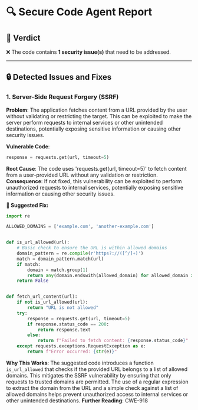 # 🔍 Secure Code Agent Report

## 🧪 Verdict
❌ The code contains **1 security issue(s)** that need to be addressed.

---

## 🔒 Detected Issues and Fixes

### 1. Server-Side Request Forgery (SSRF)
**Problem**: The application fetches content from a URL provided by the user without validating or restricting the target. This can be exploited to make the server perform requests to internal services or other unintended destinations, potentially exposing sensitive information or causing other security issues.

**Vulnerable Code**: 
```python
response = requests.get(url, timeout=5)
```
**Root Cause**: The code uses 'requests.get(url, timeout=5)' to fetch content from a user-provided URL without any validation or restriction.
**Consequence**: If not fixed, this vulnerability can be exploited to perform unauthorized requests to internal services, potentially exposing sensitive information or causing other security issues.

**🔧 Suggested Fix:**
```python
import re

ALLOWED_DOMAINS = ['example.com', 'another-example.com']


def is_url_allowed(url):
    # Basic check to ensure the URL is within allowed domains
    domain_pattern = re.compile(r'https?://([^/]+)')
    match = domain_pattern.match(url)
    if match:
        domain = match.group(1)
        return any(domain.endswith(allowed_domain) for allowed_domain in ALLOWED_DOMAINS)
    return False


def fetch_url_content(url):
    if not is_url_allowed(url):
        return "URL is not allowed"
    try:
        response = requests.get(url, timeout=5)
        if response.status_code == 200:
            return response.text
        else:
            return f"Failed to fetch content: {response.status_code}"
    except requests.exceptions.RequestException as e:
        return f"Error occurred: {str(e)}"
```
**Why This Works**: The suggested code introduces a function `is_url_allowed` that checks if the provided URL belongs to a list of allowed domains. This mitigates the SSRF vulnerability by ensuring that only requests to trusted domains are permitted. The use of a regular expression to extract the domain from the URL and a simple check against a list of allowed domains helps prevent unauthorized access to internal services or other unintended destinations.
**Further Reading**:  CWE-918